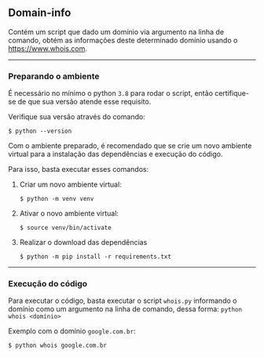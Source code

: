 ## Domain-info

Contém um script que dado um domínio via argumento na linha de comando, obtém as informações deste determinado domínio usando o https://www.whois.com.

---

### Preparando o ambiente

É necessário no mínimo o python `3.8` para rodar o script, então certifique-se de que sua versão atende esse requisito.

Verifique sua versão através do comando:

```shell
$ python --version
```

Com o ambiente preparado, é recomendado que se crie um novo ambiente virtual para a instalação das dependências e execução do código.

Para isso, basta executar esses comandos:

1. Criar um novo ambiente virtual:
    ```shell
    $ python -m venv venv
    ```

1. Ativar o novo ambiente virtual:
    ```shell
    $ source venv/bin/activate
    ```

1. Realizar o download das dependências
    ```shell
    $ python -m pip install -r requirements.txt
    ```

---

### Execução do código

Para executar o código, basta executar o script `whois.py` informando o domínio como um argumento na linha de comando, dessa forma: `python whois <domínio>`

Exemplo com o domínio `google.com.br`:

```shell
$ python whois google.com.br
```